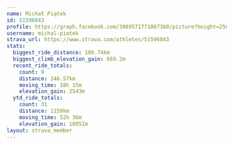 ```yaml
---
name: Michał Piątek
id: 51596843
profile: https://graph.facebook.com/3089571771067360/picture?height=256&width=256
username: michal-piatek
strava_url: https://www.strava.com/athletes/51596843
stats:
  biggest_ride_distance: 109.74km
  biggest_climb_elevation_gain: 669.2m
  recent_ride_totals:
    count: 9
    distance: 346.57km
    moving_time: 18h 15m
    elevation_gain: 2543m
  ytd_ride_totals:
    count: 31
    distance: 1159km
    moving_time: 52h 36m
    elevation_gain: 10951m
layout: strava_member
--- 
```

